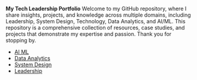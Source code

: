 **My Tech Leadership Portfolio**
Welcome to my GitHub repository, where I share insights, projects, and knowledge across multiple domains, including Leadership, System Design, Technology, Data Analytics, and AI/ML. 
This repository is a comprehensive collection of resources, case studies, and projects that demonstrate my expertise and passion.
Thank you for stopping by.

- [AI ML](https://github.com/vivekbr4/VivekBR_GitHub_Projects/tree/main/AI%20ML)
- [Data Analytics](https://github.com/vivekbr4/VivekBR_GitHub_Projects/tree/72c04b766222f99634238871206a85b2cdbc863c/Data%20Analytics)
- [System Design](https://github.com/vivekbr4/VivekBR_GitHub_Projects/tree/8ca16bd380fb17dd4c30eab13f1b2d02e4085f61/System%20Design)
- [Leadership](https://github.com/vivekbr4/VivekBR_GitHub_Projects/tree/main/Leadership)
